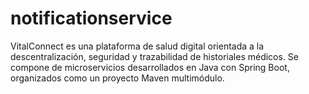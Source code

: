 # notificationservice
VitalConnect es una plataforma de salud digital orientada a la descentralización, seguridad y trazabilidad de historiales médicos. Se compone de microservicios desarrollados en Java con Spring Boot, organizados como un proyecto Maven multimódulo.
